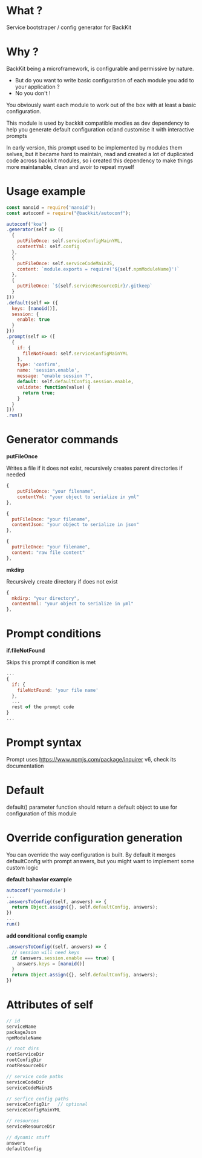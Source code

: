 # What ?

Service bootstraper / config generator for BackKit

# Why ?

BackKit being a microframework, is configurable and permissive by nature.

- But do you want to write basic configuration of each module you add to your application ?
- No you don't !

You obviously want each module to work out of the box with at least a basic configuration.

This module is used by backkit compatible modles as dev dependency to help you generate default configuration or/and customise it with interactive prompts

In early version, this prompt used to be implemented by modules them selves, but it became hard to maintain, read and created a lot of duplicated code across backkit modules, so i created this dependency to make things more maintanable, clean and avoir to repeat myself


# Usage example

```js
const nanoid = require('nanoid');
const autoconf = require("@backkit/autoconf");

autoconf('koa')
.generator(self => ([
  {
    putFileOnce: self.serviceConfigMainYML,
    contentYml: self.config
  },
  {
    putFileOnce: self.serviceCodeMainJS,
    content: `module.exports = require('${self.npmModuleName}')`
  },
  {
    putFileOnce: `${self.serviceResourceDir}/.gitkeep`
  }
]))
.default(self => ({
  keys: [nanoid()],
  session: {
    enable: true
  }
}))
.prompt(self => ([
  {
    if: {
      fileNotFound: self.serviceConfigMainYML
    },
    type: 'confirm',
    name: 'session.enable',
    message: "enable session ?",
    default: self.defaultConfig.session.enable,
    validate: function(value) {
      return true;
    }
  }
]))
.run()
```

# Generator commands

**putFileOnce**

Writes a file if it does not exist, recursively creates parent directories if needed

```js
{
	putFileOnce: "your filename",
	contentYml: "your object to serialize in yml"
},
```


```js
{
  putFileOnce: "your filename",
  contentJson: "your object to serialize in json"
},
```


```js
{
  putFileOnce: "your filename",
  content: "raw file content"
},
```

**mkdirp**

Recursively create directory if does not exist

```js
{
  mkdirp: "your directory",
  contentYml: "your object to serialize in yml"
},
```

# Prompt conditions

**if.fileNotFound**

Skips this prompt if condition is met


```js
...
{
  if: {
    fileNotFound: 'your file name'
  },
  ...
  rest of the prompt code
}
...
```

# Prompt syntax

Prompt uses https://www.npmjs.com/package/inquirer v6, check its documentation

# Default

default() parameter function should return a default object to use for configuration of this module 

# Override configuration generation

You can override the way configuration is built.
By default it merges defaultConfig with prompt answers, but you might want to implement some custom logic

**default bahavior example**

```js
autoconf('yourmodule')
...
.answersToConfig((self, answers) => {
  return Object.assign({}, self.defaultConfig, answers);
})
...
run()
```

**add conditional config example**

```js
.answersToConfig((self, answers) => {
  // session will need keys
  if (answers.session.enable === true) {
    answers.keys = [nanoid()]
  }
  return Object.assign({}, self.defaultConfig, answers);
})
```

# Attributes of self

``` js
// id
serviceName
packageJson
npmModuleName

// root dirs
rootServiceDir
rootConfigDir
rootResourceDir

// service code paths
serviceCodeDir
serviceCodeMainJS

// serfice config paths
serviceConfigDir   // optional
serviceConfigMainYML

// resources
serviceResourceDir

// dynamic stuff
answers
defaultConfig

```
